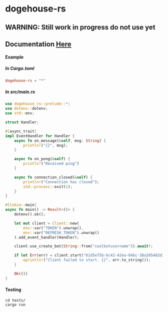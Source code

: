 # dogehouse-rs

## WARNING: Still work in progress do not use yet

## Documentation [Here](https://docs.rs/dogehouse-rs/)

#### Example
##### In Cargo.toml
```toml
dogehouse-rs = "*"
```

##### In src/main.rs

```rust
use dogehouse_rs::prelude::*;
use dotenv::dotenv;
use std::env;

struct Handler;

#[async_trait]
impl EventHandler for Handler {
	async fn on_message(&self, msg: String) {
		println!("{}", msg);
	}

	async fn on_pong(&self) {
		println!("Received ping")
	}

	async fn connection_closed(&self) {
		println!("Connection has closed");
		std::process::exit(1);
	}
}

#[tokio::main]
async fn main() -> Result<()> {
	dotenv().ok();

	let mut client = Client::new(
		env::var("TOKEN").unwrap(),
		env::var("REFRESH_TOKEN").unwrap()
	).add_event_handler(Handler);

	client.use_create_bot(String::from("coolbotusername")).await?;

	if let Err(err) = client.start("61d5e75b-bc42-42ea-84bc-38a205482d3f").await {
		eprintln!("Client failed to start. {}", err.to_string());
	}

	Ok(())
}
```

#### Testing
```shell
cd tests/
cargo run
```